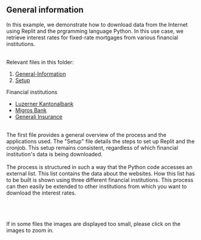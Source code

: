 ## General information
In this example, we demonstrate how to download data from the Internet using Replit and the prgramming language Python. In this use case, we retrieve interest rates for fixed-rate mortgages from various financial institutions. 
<br><br>

Relevant files in this folder:
1. [General-Information](0Replit_General-Information.md)
2. [Setup](0Replit_Setup.md)


Financial institutions
- [Luzerner Kantonalbank](1Replit_LuzernerKantonalbank.md)
- [Migros Bank](1Replit_MigrosBank.md)
- [Generali Insurance](1Replit_Generali.md)
<br><br>

The first file provides a general overview of the process and the applications used. The "Setup" file details the steps to set up Replit and the cronjob. This setup remains consistent, regardless of which financial institution's data is being downloaded.
<br><br>
The process is structured in such a way that the Python code accesses an external list. This list contains the data about the websites. How this list has to be built is shown using three different financial institutions. This process can then easily be extended to other institutions from which you want to download the interest rates. 
<br><br><br><br>

If in some files the images are displayed too small, please click on the images to zoom in. 
